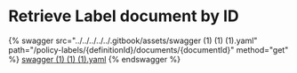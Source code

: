 # Retrieve Label document by ID

{% swagger src="../../../../../.gitbook/assets/swagger (1) (1) (1).yaml" path="/policy-labels/{definitionId}/documents/{documentId}" method="get" %}
[swagger (1) (1) (1).yaml](<../../../../../.gitbook/assets/swagger (1) (1) (1).yaml>)
{% endswagger %}
